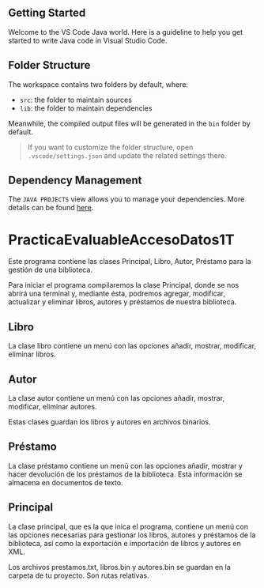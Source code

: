 ## Getting Started

Welcome to the VS Code Java world. Here is a guideline to help you get started to write Java code in Visual Studio Code.

## Folder Structure

The workspace contains two folders by default, where:

- `src`: the folder to maintain sources
- `lib`: the folder to maintain dependencies

Meanwhile, the compiled output files will be generated in the `bin` folder by default.

> If you want to customize the folder structure, open `.vscode/settings.json` and update the related settings there.

## Dependency Management

The `JAVA PROJECTS` view allows you to manage your dependencies. More details can be found [here](https://github.com/microsoft/vscode-java-dependency#manage-dependencies).

# PracticaEvaluableAccesoDatos1T


Este programa contiene las clases Principal, Libro, Autor, Préstamo para la gestión de una biblioteca.

Para iniciar el programa compilaremos la clase Principal, donde se nos abrirá una terminal y, mediante ésta, podremos agregar, modificar, actualizar y eliminar libros, autores y préstamos de nuestra biblioteca.

## Libro

La clase libro contiene un menú con las opciones añadir, mostrar, modificar, eliminar libros.

## Autor

La clase autor contiene un menú con las opciones añadir, mostrar, modificar, eliminar autores.

Estas clases guardan los libros y autores en archivos binarios.

## Préstamo

La clase préstamo contiene un menú con las opciones añadir, mostrar y hacer devolución de los préstamos de la biblioteca. Esta información se almacena en documentos de texto.

## Principal

La clase principal, que es la que inica el programa, contiene un menú con las opciones necesarias para gestionar los libros, autores y préstamos de la biblioteca, así como la exportación e importación de libros y autores en XML.

Los archivos prestamos.txt, libros.bin y autores.bin se guardan en la carpeta de tu proyecto. Son rutas relativas.